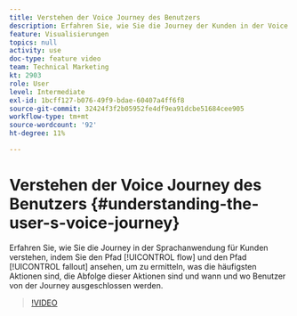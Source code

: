 ```yaml
---
title: Verstehen der Voice Journey des Benutzers
description: Erfahren Sie, wie Sie die Journey der Kunden in der Voice App verstehen, indem Sie sich den Flusspfad ansehen und herausfinden, was die häufigsten Aktionen sind, die Abfolge dieser Aktionen und wann und wo Benutzer von der Journey ausgeschlossen werden.
feature: Visualisierungen
topics: null
activity: use
doc-type: feature video
team: Technical Marketing
kt: 2903
role: User
level: Intermediate
exl-id: 1bcff127-b076-49f9-bdae-60407a4ff6f8
source-git-commit: 32424f3f2b05952fe4df9ea91dcbe51684cee905
workflow-type: tm+mt
source-wordcount: '92'
ht-degree: 11%

---
```


# Verstehen der Voice Journey des Benutzers {#understanding-the-user-s-voice-journey}

Erfahren Sie, wie Sie die Journey in der Sprachanwendung für Kunden verstehen, indem Sie den Pfad [!UICONTROL flow] und den Pfad [!UICONTROL fallout] ansehen, um zu ermitteln, was die häufigsten Aktionen sind, die Abfolge dieser Aktionen sind und wann und wo Benutzer von der Journey ausgeschlossen werden.

>[!VIDEO](https://video.tv.adobe.com/v/27226/?quality=12)
